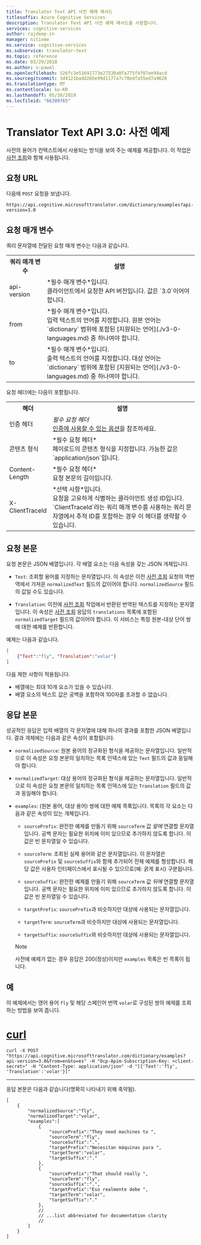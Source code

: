 ```yaml
---
title: Translator Text API 사전 예제 메서드
titlesuffix: Azure Cognitive Services
description: Translator Text API 사전 예제 메서드를 사용합니다.
services: cognitive-services
author: rajdeep-in
manager: nitinme
ms.service: cognitive-services
ms.subservice: translator-text
ms.topic: reference
ms.date: 03/29/2018
ms.author: v-pawal
ms.openlocfilehash: 526fc3e51691773e27530a0fa775f4f07ee94acd
ms.sourcegitcommit: 3d4121badd265e99d1177a7c78edfa55ed7a9626
ms.translationtype: MT
ms.contentlocale: ko-KR
ms.lasthandoff: 05/30/2019
ms.locfileid: "66389765"
---
```

# <a name="translator-text-api-30-dictionary-examples"></a>Translator Text API 3.0: 사전 예제

사전의 용어가 컨텍스트에서 사용되는 방식을 보여 주는 예제를 제공합니다. 이 작업은 [사전 조회](./v3-0-dictionary-lookup.md)와 함께 사용됩니다.

## <a name="request-url"></a>요청 URL

다음에 `POST` 요청을 보냅니다.

```HTTP
https://api.cognitive.microsofttranslator.com/dictionary/examples?api-version=3.0
```

## <a name="request-parameters"></a>요청 매개 변수

쿼리 문자열에 전달된 요청 매개 변수는 다음과 같습니다.

<table width="100%">
  <th width="20%">쿼리 매개 변수</th>
  <th>설명</th>
  <tr>
    <td>api-version</td>
    <td>*필수 매개 변수*입니다.<br/>클라이언트에서 요청한 API 버전입니다. 값은 `3.0`이어야 합니다.</td>
  </tr>
  <tr>
    <td>from</td>
    <td>*필수 매개 변수*입니다.<br/>입력 텍스트의 언어를 지정합니다. 원본 언어는 `dictionary` 범위에 포함된 [지원되는 언어](./v3-0-languages.md) 중 하나여야 합니다.</td>
  </tr>
  <tr>
    <td>to</td>
    <td>*필수 매개 변수*입니다.<br/>출력 텍스트의 언어를 지정합니다. 대상 언어는 `dictionary` 범위에 포함된 [지원되는 언어](./v3-0-languages.md) 중 하나여야 합니다.</td>
  </tr>
</table>

요청 헤더에는 다음이 포함됩니다.

<table width="100%">
  <th width="20%">헤더</th>
  <th>설명</th>
  <tr>
    <td>인증 헤더</td>
    <td><em>필수 요청 헤더</em><br/><a href="https://docs.microsoft.com/azure/cognitive-services/translator/reference/v3-0-reference#authentication">인증에 사용할 수 있는 옵션</a>을 참조하세요.</td>
  </tr>
  <tr>
    <td>콘텐츠 형식</td>
    <td>*필수 요청 헤더*<br/>페이로드의 콘텐츠 형식을 지정합니다. 가능한 값은 `application/json`입니다.</td>
  </tr>
  <tr>
    <td>Content-Length</td>
    <td>*필수 요청 헤더*<br/>요청 본문의 길이입니다.</td>
  </tr>
  <tr>
    <td>X-ClientTraceId</td>
    <td>*선택 사항*입니다.<br/>요청을 고유하게 식별하는 클라이언트 생성 ID입니다. `ClientTraceId`라는 쿼리 매개 변수를 사용하는 쿼리 문자열에서 추적 ID를 포함하는 경우 이 헤더를 생략할 수 있습니다.</td>
  </tr>
</table> 

## <a name="request-body"></a>요청 본문

요청 본문은 JSON 배열입니다. 각 배열 요소는 다음 속성을 갖는 JSON 개체입니다.

  * `Text`: 조회할 용어를 지정하는 문자열입니다. 이 속성은 이전 [사전 조회](./v3-0-dictionary-lookup.md) 요청의 역번역에서 가져온 `normalizedText` 필드의 값이어야 합니다. `normalizedSource` 필드의 값일 수도 있습니다.

  * `Translation`: 이전에 [사전 조회](./v3-0-dictionary-lookup.md) 작업에서 반환된 번역된 텍스트를 지정하는 문자열입니다. 이 속성은 [사전 조회](./v3-0-dictionary-lookup.md) 응답의 `translations` 목록에 포함된 `normalizedTarget` 필드의 값이어야 합니다. 이 서비스는 특정 원본-대상 단어 쌍에 대한 예제를 반환합니다.

예제는 다음과 같습니다.

```json
[
    {"Text":"fly", "Translation":"volar"}
]
```

다음 제한 사항이 적용됩니다.

* 배열에는 최대 10개 요소가 있을 수 있습니다.
* 배열 요소의 텍스트 값은 공백을 포함하여 100자를 초과할 수 없습니다.

## <a name="response-body"></a>응답 본문

성공적인 응답은 입력 배열의 각 문자열에 대해 하나의 결과를 포함한 JSON 배열입니다. 결과 개체에는 다음과 같은 속성이 포함됩니다.

  * `normalizedSource`: 원본 용어의 정규화된 형식을 제공하는 문자열입니다. 일반적으로 이 속성은 요청 본문의 일치하는 목록 인덱스에 있는 `Text` 필드의 값과 동일해야 합니다.
    
  * `normalizedTarget`: 대상 용어의 정규화된 형식을 제공하는 문자열입니다. 일반적으로 이 속성은 요청 본문의 일치하는 목록 인덱스에 있는 `Translation` 필드의 값과 동일해야 합니다.
  
  * `examples`: (원본 용어, 대상 용어) 쌍에 대한 예제 목록입니다. 목록의 각 요소는 다음과 같은 속성이 있는 개체입니다.

    * `sourcePrefix`: 완전한 예제를 만들기 위해 `sourceTerm` 값 _앞에_ 연결할 문자열입니다. 공백 문자는 필요한 위치에 이미 있으므로 추가하지 않도록 합니다. 이 값은 빈 문자열일 수 있습니다.

    * `sourceTerm`: 조회된 실제 용어와 같은 문자열입니다. 이 문자열은 `sourcePrefix` 및 `sourceSuffix`와 함께 추가되어 전체 예제를 형성합니다. 해당 값은 사용자 인터페이스에서 표시될 수 있으므로(예: 굵게 표시) 구분됩니다.

    * `sourceSuffix`: 완전한 예제를 만들기 위해 `sourceTerm` 값 _뒤에_ 연결할 문자열입니다. 공백 문자는 필요한 위치에 이미 있으므로 추가하지 않도록 합니다. 이 값은 빈 문자열일 수 있습니다.

    * `targetPrefix`: `sourcePrefix`과 비슷하지만 대상에 사용되는 문자열입니다.

    * `targetTerm`: `sourceTerm`과 비슷하지만 대상에 사용되는 문자열입니다.

    * `targetSuffix`: `sourceSuffix`와 비슷하지만 대상에 사용되는 문자열입니다.

    > [!NOTE]
    > 사전에 예제가 없는 경우 응답은 200(정상)이지만 `examples` 목록은 빈 목록이 됩니다.

## <a name="examples"></a>예

이 예제에서는 영어 용어 `fly` 및 해당 스페인어 번역 `volar`로 구성된 쌍의 예제를 조회하는 방법을 보여 줍니다.

# <a name="curltabcurl"></a>[curl](#tab/curl)

```
curl -X POST "https://api.cognitive.microsofttranslator.com/dictionary/examples?api-version=3.0&from=en&to=es" -H "Ocp-Apim-Subscription-Key: <client-secret>" -H "Content-Type: application/json" -d "[{'Text':'fly', 'Translation':'volar'}]"
```

---

응답 본문은 다음과 같습니다(명확히 나타내기 위해 축약됨).

```
[
    {
        "normalizedSource":"fly",
        "normalizedTarget":"volar",
        "examples":[
            {
                "sourcePrefix":"They need machines to ",
                "sourceTerm":"fly",
                "sourceSuffix":".",
                "targetPrefix":"Necesitan máquinas para ",
                "targetTerm":"volar",
                "targetSuffix":"."
            },      
            {
                "sourcePrefix":"That should really ",
                "sourceTerm":"fly",
                "sourceSuffix":".",
                "targetPrefix":"Eso realmente debe ",
                "targetTerm":"volar",
                "targetSuffix":"."
            },
            //
            // ...list abbreviated for documentation clarity
            //
        ]
    }
]
```
